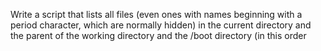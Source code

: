 Write a script that lists all files (even ones with names beginning with a period character, which are normally hidden) in the current directory and the parent of the working directory and the /boot directory (in this order
